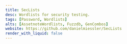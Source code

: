 ```yaml
---
title: SecLists
desc: Wordlists for security testing.
tags: [Password, Wordlists]
alts: [AssetnoteWordlists, Fuzzdb, GenCombos]
website: https://github.com/danielmiessler/SecLists
render_with_liquid: false
---
```

